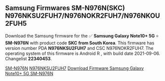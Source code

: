 <h2>Samsung Firmwares SM-N976N(SKC) N976NKSU2FUH7/N976NOKR2FUH7/N976NKOU2FUH5</h2>
Download the Samsung firmware for the ✅ <strong>Samsung Galaxy Note10+ 5G </strong> ⭐ <strong>SM-N976N</strong> with product code <strong>SKC</strong> <strong> from South Korea</strong>. This firmware has version number PDA <strong>N976NKSU2FUH7</strong> and CSC N976NOKR2FUH7. The operating system of this firmware is Android R , with build date 2021-09-06. Changelist <strong>22340453</strong>.


[SM-N976N](https://samfirm.shop/samsung/model/SM-N976N)
[N976NKSU2FUH7](https://samfirm.shop/samsung/pda/N976NKSU2FUH7)
[Download Firmware Samsung Galaxy Note10+ 5G SM-N976N](https://samfirm.shop/samsung/firmware/452900)
